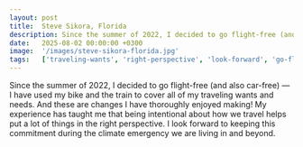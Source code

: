 ```yaml
---
layout: post
title:  Steve Sikora, Florida
description: Since the summer of 2022, I decided to go flight-free (and also car-free) — I have used my bike and the train to cover all of my traveling wants and n...
date:   2025-08-02 00:00:00 +0300
image:  '/images/steve-sikora-florida.jpg'
tags:   ['traveling-wants', 'right-perspective', 'look-forward', 'go-flight', 'climate-emergency', 'also-car', '', 'used']
---
```

Since the summer of 2022, I decided to go flight-free (and also car-free) — I have used my bike and the train to cover all of my traveling wants and needs. And these are changes I have thoroughly enjoyed making! My experience has taught me that being intentional about how we travel helps put a lot of things in the right perspective. I look forward to keeping this commitment during the climate emergency we are living in and beyond.

